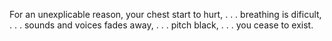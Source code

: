 For an unexplicable reason, your chest start to hurt,
.
.
.
breathing is dificult,
.
.
.
sounds and voices fades away,
.
.
.
pitch black,
.
.
.
you cease to exist.